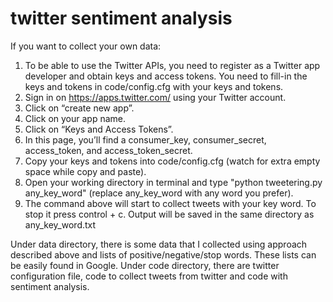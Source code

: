 # twitter sentiment analysis

If you want to collect your own data:
1. To be able to use the Twitter APIs, you need to register as a Twitter app developer and obtain keys and access tokens. You need to fill-in the keys and tokens in code/config.cfg with your keys and tokens.
2. Sign in on https://apps.twitter.com/ using your Twitter account.
3. Click on “create new app”.
4. Click on your app name.
5. Click on “Keys and Access Tokens”.
6. In this page, you’ll find a consumer_key, consumer_secret, access_token, and access_token_secret.
7. Copy your keys and tokens into code/config.cfg (watch for extra empty space while copy and paste).
8. Open your working directory in terminal and type "python tweetering.py any_key_word" (replace any_key_word with any word you prefer).
9. The command above will start to collect tweets with your key word. To stop it press control + c. Output will be saved in the same directory as any_key_word.txt

Under data directory, there is some data that I collected using approach described above and lists of positive/negative/stop words. These lists can be easily found in Google.
Under code directory, there are twitter configuration file, code to collect tweets from twitter and code with sentiment analysis.
